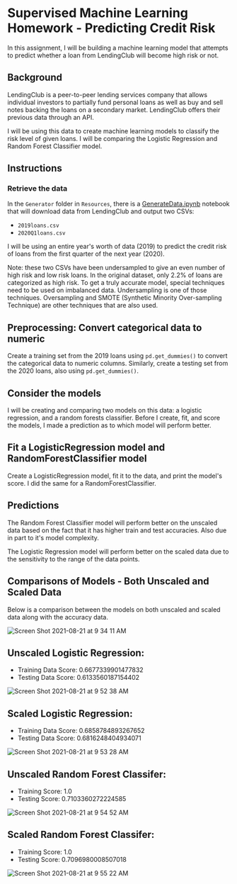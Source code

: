 # Supervised Machine Learning Homework - Predicting Credit Risk

In this assignment, I will be building a machine learning model that attempts to predict whether a loan from LendingClub will become high risk or not. 

## Background

LendingClub is a peer-to-peer lending services company that allows individual investors to partially fund personal loans as well as buy and sell notes backing the loans on a secondary market. LendingClub offers their previous data through an API.

I will be using this data to create machine learning models to classify the risk level of given loans. I will be comparing the Logistic Regression and Random Forest Classifier model.

## Instructions

### Retrieve the data

In the `Generator` folder in `Resources`, there is a [GenerateData.ipynb](/Resources/Generator/GenerateData.ipynb) notebook that will download data from LendingClub and output two CSVs: 

* `2019loans.csv`
* `2020Q1loans.csv`

I will be using an entire year's worth of data (2019) to predict the credit risk of loans from the first quarter of the next year (2020).

Note: these two CSVs have been undersampled to give an even number of high risk and low risk loans. In the original dataset, only 2.2% of loans are categorized as high risk. To get a truly accurate model, special techniques need to be used on imbalanced data. Undersampling is one of those techniques. Oversampling and SMOTE (Synthetic Minority Over-sampling Technique) are other techniques that are also used.

## Preprocessing: Convert categorical data to numeric

Create a training set from the 2019 loans using `pd.get_dummies()` to convert the categorical data to numeric columns. Similarly, create a testing set from the 2020 loans, also using `pd.get_dummies()`.

## Consider the models

I will be creating and comparing two models on this data: a logistic regression, and a random forests classifier. Before I create, fit, and score the models, I made a prediction as to which model will perform better. 

## Fit a LogisticRegression model and RandomForestClassifier model

Create a LogisticRegression model, fit it to the data, and print the model's score. I did the same for a RandomForestClassifier. 

## Predictions 

The Random Forest Classifier model will perform better on the unscaled data based on the fact that it has higher train and test accuracies. Also due in part to it's model complexity. 

The Logistic Regression model will perform better on the scaled data due to the sensitivity to the range of the data points.

## Comparisons of Models - Both Unscaled and Scaled Data

Below is a comparison between the models on both unscaled and scaled data along with the accuracy data.

![Screen Shot 2021-08-21 at 9 34 11 AM](https://user-images.githubusercontent.com/78628287/130323465-1182a61f-e307-4d44-8d6d-15cb9ddad177.png)

## Unscaled Logistic Regression:

* Training Data Score: 0.6677339901477832
* Testing Data Score: 0.6133560187154402

![Screen Shot 2021-08-21 at 9 52 38 AM](https://user-images.githubusercontent.com/78628287/130323924-abce1baf-c1d3-454f-af5b-dafa8f783bc5.png)

## Scaled Logistic Regression:

* Training Data Score: 0.6858784893267652
* Testing Data Score: 0.6816248404934071

![Screen Shot 2021-08-21 at 9 53 28 AM](https://user-images.githubusercontent.com/78628287/130323957-14ee6c2e-e07f-4075-ab07-a5b59632218f.png)

## Unscaled Random Forest Classifer:

* Training Score: 1.0
* Testing Score: 0.7103360272224585

![Screen Shot 2021-08-21 at 9 54 52 AM](https://user-images.githubusercontent.com/78628287/130323974-8a881db0-5c58-4729-aba9-3a0c28e8bd86.png)

## Scaled Random Forest Classifer:

* Training Score: 1.0
* Testing Score: 0.7096980008507018

![Screen Shot 2021-08-21 at 9 55 22 AM](https://user-images.githubusercontent.com/78628287/130323984-87fd18ae-22e8-4ccf-82cd-8aaacdf95301.png)
